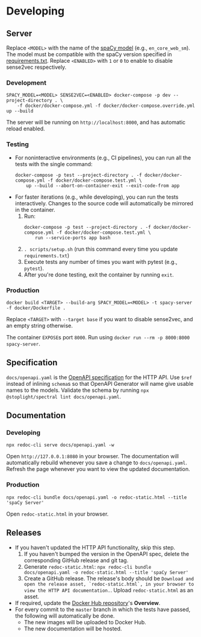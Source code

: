 # Developing

## Server

Replace `<MODEL>` with the name of the [spaCy model](https://spacy.io/models) (e.g., `en_core_web_sm`). The model must be compatible with the spaCy version specified in [requirements.txt](../requirements.txt). Replace `<ENABLED>` with `1` or `0` to enable to disable sense2vec respectively.

### Development

```
SPACY_MODEL=<MODEL> SENSE2VEC=<ENABLED> docker-compose -p dev --project-directory . \
    -f docker/docker-compose.yml -f docker/docker-compose.override.yml up --build
```

The server will be running on `http://localhost:8000`, and has automatic reload enabled.

### Testing

- For noninteractive environments (e.g., CI pipelines), you can run all the tests with the single command:
    ```
    docker-compose -p test --project-directory . -f docker/docker-compose.yml -f docker/docker-compose.test.yml \
        up --build --abort-on-container-exit --exit-code-from app
    ```
- For faster iterations (e.g., while developing), you can run the tests interactively. Changes to the source code will automatically be mirrored in the container.
    1. Run:
        ```
        docker-compose -p test --project-directory . -f docker/docker-compose.yml -f docker/docker-compose.test.yml \
            run --service-ports app bash
       ```
    1. `. scripts/setup.sh` (run this command every time you update `requirements.txt`)
    1. Execute tests any number of times you want with pytest (e.g., `pytest`).
    1. After you're done testing, exit the container by running `exit`.

### Production

```
docker build <TARGET> --build-arg SPACY_MODEL=<MODEL> -t spacy-server -f docker/Dockerfile .
```
Replace `<TARGET>` with `--target base` if you want to disable sense2vec, and an empty string otherwise.

The container `EXPOSE`s port `8000`. Run using `docker run --rm -p 8000:8000 spacy-server`.

## Specification

`docs/openapi.yaml` is the [OpenAPI specification](https://swagger.io/specification/) for the HTTP API. Use `$ref` instead of inlining `schema`s so that OpenAPI Generator will name give usable names to the models. Validate the schema by running `npx @stoplight/spectral lint docs/openapi.yaml`.

## Documentation

### Developing

``` 
npx redoc-cli serve docs/openapi.yaml -w
```

Open `http://127.0.0.1:8080` in your browser. The documentation will automatically rebuild whenever you save a change to `docs/openapi.yaml`. Refresh the page whenever you want to view the updated documentation.

### Production

``` 
npx redoc-cli bundle docs/openapi.yaml -o redoc-static.html --title 'spaCy Server'
```

Open `redoc-static.html` in your browser.

## Releases

- If you haven't updated the HTTP API functionality, skip this step.
    1. If you haven't bumped the version in the OpenAPI spec, delete the corresponding GitHub release and git tag.
    1. Generate  `redoc-static.html`: `npx redoc-cli bundle docs/openapi.yaml -o redoc-static.html --title 'spaCy Server'`
    1. Create a GitHub release. The release's body should be ```Download and open the release asset, `redoc-static.html`, in your browser to view the HTTP API documentation.```. Upload `redoc-static.html` as an asset.
- If required, update the [Docker Hub repository](https://hub.docker.com/r/neelkamath/spacy-server)'s **Overview**.
- For every commit to the `master` branch in which the tests have passed, the following will automatically be done.
    - The new images will be uploaded to Docker Hub.
    - The new documentation will be hosted.